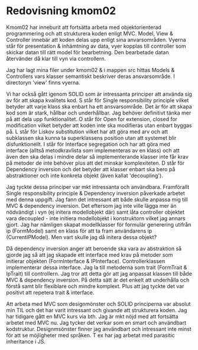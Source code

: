 ---
---
Redovisning kmom02
=========================

Kmom02 har inneburit att fortsätta arbeta med objektorienterad programmering och att strukturera koden enligt MVC. Model, View & Controller innebär att koden delas upp enligt sina anvarsområden. Vyerna står för presentation & inhämtning av data, vyer kopplas till controller som skickar datan till rätt model för bearbetning. Den bearbetade datan återvänder då klar till vyn via controllern.

Jag har lagt mina filer under kmom02 & i mappen src hittas Models & Controllers vars klasser semantiskt beskriver deras ansvarsområde. I directoryn 'view' finns vyerna.

Vi har också gått igenom SOLID som är intressanta principer att använda sig av för att skapa kvalitets kod. S står för Single responsibility principle vilket betyder att varje klass ska enbart ha ett ansvarsområde. Det är för att skapa kod som är stark, hållbar och underhållbar. Jag behöver definitivt tänka mer på att dela upp funktionalitet. O står för Open for extension, closed for modification vilket betyder att koden inte ska modifieras utan enbart byggas på. L står för Liskov substitution vilket har att göra med arv och att subklassen ska kunna ta superklassens position utan att systemet blir disfunktionellt. I står för Interface segregation och har att göra med interface (alltså metodkravlista som implementeras av en klass) och att även den ska delas i mindre delar så implementerande klasser inte får krav på metoder de inte behöver plus att det minskar komplexiteten. D står för Dependency inversion och det betyder att klasser enbart ska bero på abstraktioner och inte konkreta objekt (även kallat 'decoupling').

Jag tyckte dessa principer var mkt intressanta och användbara. Framförallt Single responsibility principle & Dependency inversion påverkade arbetet med denna uppgift. Jag fann det intressant att både skulle anpassa mig till MVC & dependency inversion. Det eftersom jag inte ville lägga mer än nödvändigt i vyn (ej initera modellobjekt där) samt låta controller objektet vara decoupled - inte initiera modellobjekt i konstruktorn vilket jag annars gjort.
Jag har nämligen skapat modellklasser för formulär generering utifrån ip (FormModel) samt en klass för att ta fram användarens ip (CurrentIPModel). Men vart skulle jag då initera dessa objekt?

Då dependency inversion anger att beroende ska vara av abstraktion så gjorde jag så att jag skapade ett interface med krav på  metoder som initierar objekten (FormInterface & IPInterface). Controllerklassen implementerar dessa interface. Jag la till metoderna som trait (FormTrait & IpTrait) till controllern. Jag tror att detta gör att jag anpassat klassen till både MVC & dependency inversion. På detta sätt är det enkelt att underhålla och förstå samt blir flexiblare och mindre komplext. Plus att jag tyckte det var positivt att repetera trait & interface.

Att arbeta med MVC som designmönster och SOLID principerna var absolut min TIL och det har varit intressant och givande att strukturera koden.
Jag har tidigare gått en MVC kurs via bth. Jag är mkt nöjd med att fortsätta arbetet med MVC nu. Jag tycker det verkar som en smart och användbart kodstruktur. Designmsönster finner jag användbart och intressant inte minst för att se möjligheter med språken. T ex har jag arbetat med parasitic inheritance i JS.
